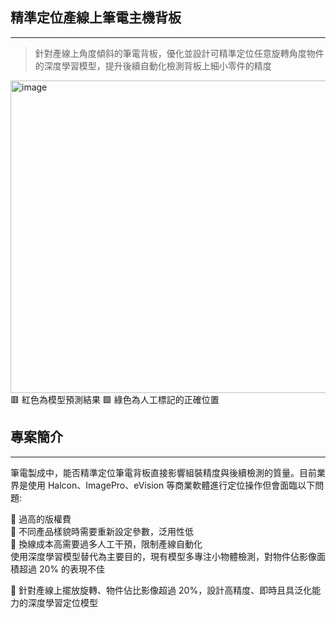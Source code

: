 ## 精準定位產線上筆電主機背板
---
>針對產線上角度傾斜的筆電背板，優化並設計可精準定位任意旋轉角度物件的深度學習模型，提升後續自動化檢測背板上細小零件的精度

<img width="1000" height="500" alt="image" src="https://github.com/user-attachments/assets/ea2f8d03-67d0-492a-9f71-23ffe023d845" />
🟥 紅色為模型預測結果  🟩 綠色為人工標記的正確位置

## 專案簡介
---
筆電製成中，能否精準定位筆電背板直接影響組裝精度與後續檢測的質量。目前業界是使用 Halcon、ImagePro、eVision 等商業軟體進行定位操作但會面臨以下問題:

🔹 過高的版權費<br>
🔹 不同產品樣貌時需要重新設定參數，泛用性低<br>
🔹 換線成本高需要過多人工干預，限制產線自動化<br>
使用深度學習模型替代為主要目的，現有模型多專注小物體檢測，對物件佔影像面積超過 20% 的表現不佳<br>

📌 針對產線上擺放旋轉、物件佔比影像超過 20%，設計高精度、即時且具泛化能力的深度學習定位模型
